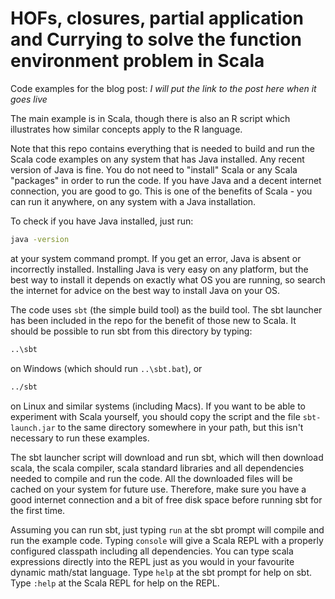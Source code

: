 # HOFs, closures, partial application and Currying to solve the function environment problem in Scala


Code examples for the blog post:  _I will put the link to the post here when it goes live_

The main example is in Scala, though there is also an R script which illustrates how similar concepts apply to the R language.

Note that this repo contains everything that is needed to build and run the Scala code examples on any system that has Java installed. Any recent version of Java is fine. You do not need to "install" Scala or any Scala "packages" in order to run the code. If you have Java and a decent internet connection, you are good to go. This is one of the benefits of Scala - you can run it anywhere, on any system with a Java installation.

To check if you have Java installed, just run:

```bash
java -version
```

at your system command prompt. If you get an error, Java is absent or incorrectly installed. Installing Java is very easy on any platform, but the best way to install it depends on exactly what OS you are running, so search the internet for advice on the best way to install Java on your OS.

The code uses `sbt` (the simple build tool) as the build tool. The sbt launcher has been included in the repo for the benefit of those new to Scala. It should be possible to run sbt from this directory by typing:

```bash
..\sbt
```

on Windows (which should run `..\sbt.bat`), or

```bash
../sbt
```

on Linux and similar systems (including Macs). If you want to be able to experiment with Scala yourself, you should copy the script and the file `sbt-launch.jar` to the same directory somewhere in your path, but this isn't necessary to run these examples.

The sbt launcher script will download and run sbt, which will then download scala, the scala compiler, scala standard libraries and all dependencies needed to compile and run the code. All the downloaded files will be cached on your system for future use. Therefore, make sure you have a good internet connection and a bit of free disk space before running sbt for the first time.

Assuming you can run sbt, just typing `run` at the sbt prompt will compile and run the example code. Typing `console` will give a Scala REPL with a properly configured classpath including all dependencies. You can type scala expressions directly into the REPL just as you would in your favourite dynamic math/stat language. Type `help` at the sbt prompt for help on sbt. Type `:help` at the Scala REPL for help on the REPL.








